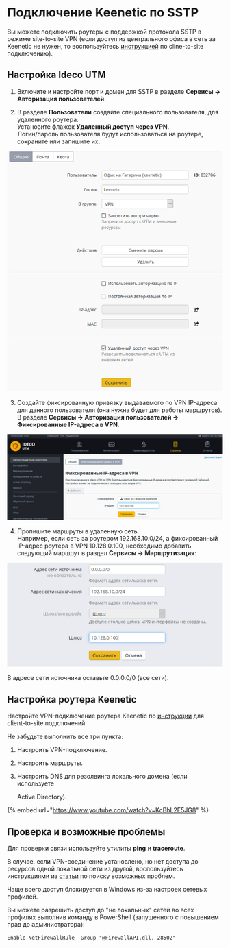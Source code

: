 # Подключение Keenetic по SSTP

Вы можете подключить роутеры с поддержкой протокола SSTP в режиме site-to-site VPN \(если доступ из центрального офиса в сеть за Keenetic не нужен, то воспользуйтесь [инструкцией](../podklyuchenie_polzovatelei_client-to-site_/sstp/podklyuchenie_wi-fi_routerov_keenetic.md) по cline-to-site подключению\).

## Настройка Ideco UTM

1. Включите и настройте порт и домен для SSTP в разделе **Сервисы -&gt; Авторизация пользователей**.

2. В разделе **Пользователи** создайте специального пользователя, для удаленного роутера.    
Установите флажок **Удаленный доступ через VPN**.    
Логин/пароль пользователя будут использоваться на роутере, сохраните или запишите их.  

![](../../../.gitbook/assets/16842873.png)

3. Создайте фиксированную привязку выдаваемого по VPN IP-адреса для данного пользователя \(она нужна будет для работы маршрутов\).    
В разделе **Сервисы -&gt; Авторизация пользователей -&gt; Фиксированные IP-адреса в VPN**.

![](../../../.gitbook/assets/16842874.png)

4. Пропишите маршруты в удаленную сеть.    
Например, если сеть за роутером 192.168.10.0/24, а фиксированный IP-адрес роутера в VPN 10.128.0.100, необходимо добавить следующий маршрут в раздел **Сервисы -&gt; Маршрутизация**:  

![](../../../.gitbook/assets/16842877.png)

В адресе сети источника оставьте 0.0.0.0/0 \(все сети\).

## Настройка роутера Keenetic

Настройте VPN-подключение роутера Keenetic по [инструкции](../podklyuchenie_polzovatelei_client-to-site_/sstp/podklyuchenie_wi-fi_routerov_keenetic.md) для client-to-site подключений.

Не забудьте выполнить все три пункта:

1. Настроить VPN-подключение.
2. Настроить маршруты.
3. Настроить DNS для резолвинга локального домена \(если используете

   Active Directory\).

{% embed url="https://www.youtube.com/watch?v=KcBhL2E5JG8" %}

## Проверка и возможные проблемы

Для проверки связи используйте утилиты **ping** и **traceroute**.

В случае, если VPN-соединение установлено, но нет доступа до ресурсов одной локальной сети из другой, воспользуйтесь инструкциями из [статьи](../podklyuchenie_polzovatelei_client-to-site_/osobennosti_marshrutizacii_i_organizacii_dostupa.md) по поиску возможных проблем.

Чаще всего доступ блокируется в Windows из-за настроек сетевых профилей.

Вы можете разрешить доступ до "не локальных" сетей во всех профилях выполнив команду в PowerShell \(запущенного с повышением прав до администратора\):

```text
Enable-NetFirewallRule -Group "@FirewallAPI.dll,-28502"
```

